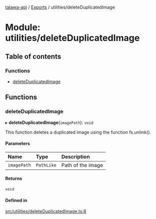 [talawa-api](../README.md) / [Exports](../modules.md) / utilities/deleteDuplicatedImage

# Module: utilities/deleteDuplicatedImage

## Table of contents

### Functions

- [deleteDuplicatedImage](utilities_deleteDuplicatedImage.md#deleteduplicatedimage)

## Functions

### deleteDuplicatedImage

▸ **deleteDuplicatedImage**(`imagePath`): `void`

This function deletes a duplicated image using the function fs.unlink().

#### Parameters

| Name | Type | Description |
| :------ | :------ | :------ |
| `imagePath` | `PathLike` | Path of the image |

#### Returns

`void`

#### Defined in

[src/utilities/deleteDuplicatedImage.ts:8](https://github.com/PalisadoesFoundation/talawa-api/blob/a2b0847/src/utilities/deleteDuplicatedImage.ts#L8)
